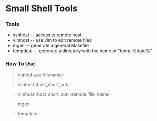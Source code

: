Small Shell Tools
=================

### Tools
* sshhost -- access to remote host
* vimhost -- use vim to edit remote files
* mgen -- generate a general Makefile
* tempdate -- generate a directory with the name of "temp-%date%"

### How To Use
> chmod a+x &lsaquo;filename&rsaquo;
>
> sshhost &lsaquo;host_short_cut&rsaquo;

> vimhost &lsaquo;host_short_cut&rsaquo; &lsaquo;remote_file_name&rsaquo;

> mgen

> tempdate
